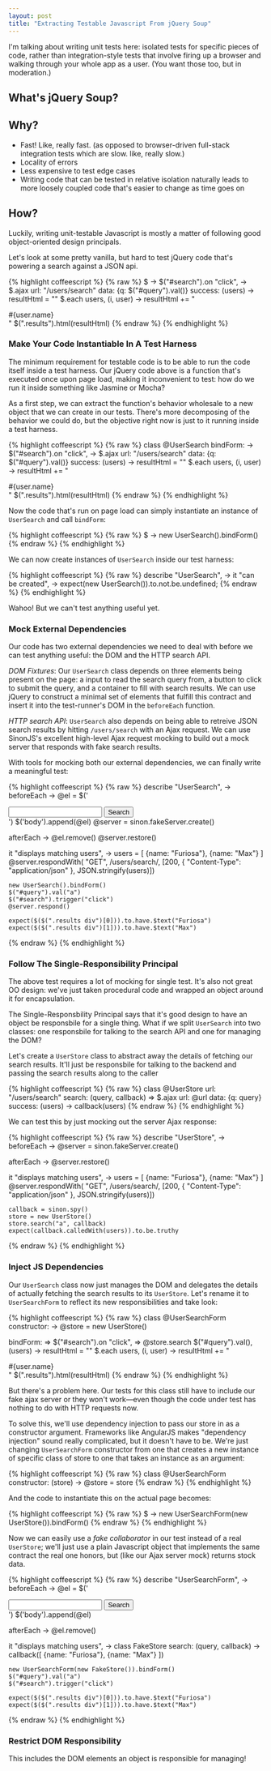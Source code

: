 ```yaml
---
layout: post
title: "Extracting Testable Javascript From jQuery Soup"
---
```


I'm talking about writing unit tests here: isolated tests for specific pieces of code, rather than integration-style tests that involve firing up a browser and walking through your whole app as a user. (You want those too, but in moderation.)

## What's jQuery Soup?

## Why?

* Fast! Like, really fast. (as opposed to browser-driven full-stack integration tests which are slow. like, really slow.)
* Locality of errors
* Less expensive to test edge cases
* Writing code that can be tested in relative isolation naturally leads to more loosely coupled code that's easier to change as time goes on

## How?

Luckily, writing unit-testable Javascript is mostly a matter of following good object-oriented design principals.

Let's look at some pretty vanilla, but hard to test jQuery code that's powering a search against a JSON api.

{% highlight coffeescript %}
{% raw %}
$ ->
  $("#search").on "click", ->
    $.ajax
      url: "/users/search"
      data: {q: $("#query").val()}
      success: (users) ->
        resultHtml = ""
        $.each users, (i, user) ->
          resultHtml += "<div>#{user.name}</div>"
        $(".results").html(resultHtml)
{% endraw %}
{% endhighlight %}

### Make Your Code Instantiable In A Test Harness

The minimum requirement for testable code is to be able to run the code itself inside a test harness. Our jQuery code above is a function that's executed once upon page load, making it inconvenient to test: how do we run it inside something like Jasmine or Mocha?

As a first step, we can extract the function's behavior wholesale to a new object that we can create in our tests. There's more decomposing of the behavior we could do, but the objective right now is just to it running inside a test harness.

{% highlight coffeescript %}
{% raw %}
class @UserSearch
  bindForm: ->
    $("#search").on "click", ->
      $.ajax
        url: "/users/search"
        data: {q: $("#query").val()}
        success: (users) ->
          resultHtml = ""
          $.each users, (i, user) ->
            resultHtml += "<div>#{user.name}</div>"
          $(".results").html(resultHtml)
{% endraw %}
{% endhighlight %}

Now the code that's run on page load can simply instantiate an instance of `UserSearch` and call `bindForm`:

{% highlight coffeescript %}
{% raw %}
$ ->
  new UserSearch().bindForm()
{% endraw %}
{% endhighlight %}

We can now create instances of `UserSearch` inside our test harness:

{% highlight coffeescript %}
{% raw %}
describe "UserSearch", ->
  it "can be created", ->
    expect(new UserSearch()).to.not.be.undefined;
{% endraw %}
{% endhighlight %}

Wahoo! But we can't test anything useful yet.

### Mock External Dependencies

Our code has two external dependencies we need to deal with before we can test anything useful: the DOM and the HTTP search API.

*DOM Fixtures*: Our `UserSearch` class depends on three elements being present on the page: a input to read the search query from, a button to click to submit the query, and a container to fill with search results. We can use jQuery to construct a minimal set of elements that fulfill this contract and insert it into the test-runner's DOM in the `beforeEach` function.

*HTTP search API*: `UserSearch` also depends on being able to retreive JSON search results by hitting `/users/search` with an Ajax request. We can use SinonJS's excellent high-level Ajax request mocking to build out a mock server that responds with fake search results.

With tools for mocking both our external dependencies, we can finally write a meaningful test:

{% highlight coffeescript %}
{% raw %}
describe "UserSearch", ->
  beforeEach ->
    @el = $('<div>
               <input id="query" />
               <button id="search">Search</button>
               <div class="results"></div>
             </div>')
    $('body').append(@el)
    @server = sinon.fakeServer.create()

  afterEach ->
    @el.remove()
    @server.restore()

  it "displays matching users", ->
    users = [
      {name: "Furiosa"},
      {name: "Max"}
    ]
    @server.respondWith(
      "GET",
      /users\/search/,
      [200, { "Content-Type": "application/json" }, JSON.stringify(users)])

    new UserSearch().bindForm()
    $("#query").val("a")
    $("#search").trigger("click")
    @server.respond()

    expect($($(".results div")[0])).to.have.$text("Furiosa")
    expect($($(".results div")[1])).to.have.$text("Max")
{% endraw %}
{% endhighlight %}

### Follow The Single-Responsibility Principal

The above test requires a lot of mocking for single test. It's also not great OO design: we've just taken procedural code and wrapped an object around it for encapsulation.

The Single-Responsbility Principal says that it's good design to have an object be responsbile for a single thing. What if we split `UserSearch` into two classes: one responsbile for talking to the search API and one for managing the DOM?

Let's create a `UserStore` class to abstract away the details of fetching our search results. It'll just be responsbile for talking to the backend and passing the search results along to the caller

{% highlight coffeescript %}
{% raw %}
class @UserStore
  url: "/users/search"
  search: (query, callback) =>
    $.ajax
      url: @url
      data: {q: query}
      success: (users) ->
        callback(users)
{% endraw %}
{% endhighlight %}

We can test this by just mocking out the server Ajax response:

{% highlight coffeescript %}
{% raw %}
describe "UserStore", ->
  beforeEach ->
    @server = sinon.fakeServer.create()

  afterEach ->
    @server.restore()

  it "displays matching users", ->
    users = [
      {name: "Furiosa"},
      {name: "Max"}
    ]
    @server.respondWith(
      "GET",
      /users\/search/,
      [200, { "Content-Type": "application/json" }, JSON.stringify(users)])

    callback = sinon.spy()
    store = new UserStore()
    store.search("a", callback)
    expect(callback.calledWith(users)).to.be.truthy
{% endraw %}
{% endhighlight %}

### Inject JS Dependencies

Our `UserSearch` class now just manages the DOM and delegates the details of actually fetching the search results to its `UserStore`. Let's rename it to `UserSearchForm` to reflect its new responsibilities and take look:

{% highlight coffeescript %}
{% raw %}
class @UserSearchForm
  constructor: ->
    @store = new UserStore()

  bindForm: =>
    $("#search").on "click", =>
      @store.search $("#query").val(), (users) ->
        resultHtml = ""
        $.each users, (i, user) ->
          resultHtml += "<div>#{user.name}</div>"
        $(".results").html(resultHtml)
{% endraw %}
{% endhighlight %}

But there's a problem here. Our tests for this class still have to include our fake ajax server or they won't work—even though the code under test has nothing to do with HTTP requests now.

To solve this, we'll use dependency injection to pass our store in as a constructor argument. Frameworks like AngularJS makes "dependency injection" sound really complicated, but it doesn't have to be. We're just changing `UserSearchForm` constructor from one that creates a new instance of specific class of store to one that takes an instance as an argument:

{% highlight coffeescript %}
{% raw %}
class @UserSearchForm
  constructor: (store) ->
    @store = store
{% endraw %}
{% endhighlight %}

And the code to instantiate this on the actual page becomes:

{% highlight coffeescript %}
{% raw %}
$ ->
  new UserSearchForm(new UserStore()).bindForm()
{% endraw %}
{% endhighlight %}

Now we can easily use a *fake collaborator* in our test instead of a real `UserStore`; we'll just use a plain Javascript object that implements the same contract the real one honors, but (like our Ajax server mock) returns stock data.

{% highlight coffeescript %}
{% raw %}
describe "UserSearchForm", ->
  beforeEach ->
    @el = $('<div>
               <input id="query" />
               <button id="search">Search</button>
               <div class="results"></div>
             </div>')
    $('body').append(@el)

  afterEach ->
    @el.remove()

  it "displays matching users", ->
    class FakeStore
      search: (query, callback) ->
        callback([
          {name: "Furiosa"},
          {name: "Max"}
        ])

    new UserSearchForm(new FakeStore()).bindForm()
    $("#query").val("a")
    $("#search").trigger("click")

    expect($($(".results div")[0])).to.have.$text("Furiosa")
    expect($($(".results div")[1])).to.have.$text("Max")
{% endraw %}
{% endhighlight %}

### Restrict DOM Responsibility

This includes the DOM elements an object is responsible for managing!
